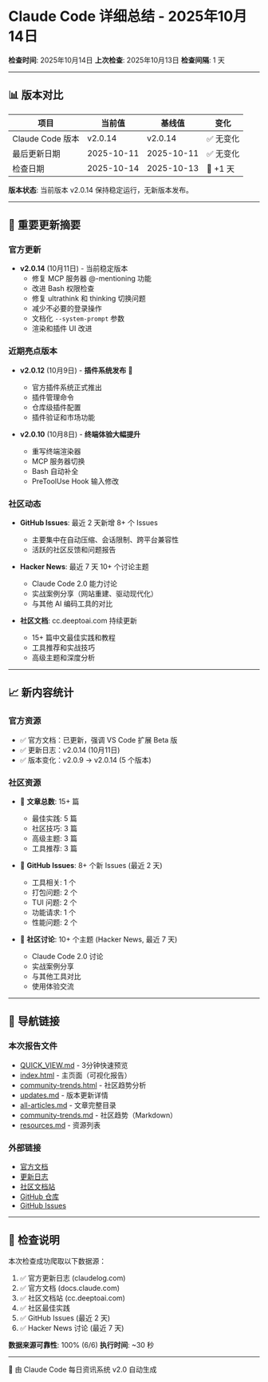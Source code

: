 # Claude Code 详细总结 - 2025年10月14日

**检查时间**: 2025年10月14日
**上次检查**: 2025年10月13日
**检查间隔**: 1 天

---

## 📊 版本对比

| 项目 | 当前值 | 基线值 | 变化 |
|------|--------|--------|------|
| Claude Code 版本 | v2.0.14 | v2.0.14 | ✅ 无变化 |
| 最后更新日期 | 2025-10-11 | 2025-10-11 | ✅ 无变化 |
| 检查日期 | 2025-10-14 | 2025-10-13 | 📅 +1 天 |

**版本状态**: 当前版本 v2.0.14 保持稳定运行，无新版本发布。

---

## 🎯 重要更新摘要

### 官方更新

- **v2.0.14** (10月11日) - 当前稳定版本
  - 修复 MCP 服务器 @-mentioning 功能
  - 改进 Bash 权限检查
  - 修复 ultrathink 和 thinking 切换问题
  - 减少不必要的登录操作
  - 文档化 `--system-prompt` 参数
  - 渲染和插件 UI 改进

### 近期亮点版本

- **v2.0.12** (10月9日) - **插件系统发布** 🎉
  - 官方插件系统正式推出
  - 插件管理命令
  - 仓库级插件配置
  - 插件验证和市场功能

- **v2.0.10** (10月8日) - **终端体验大幅提升**
  - 重写终端渲染器
  - MCP 服务器切换
  - Bash 自动补全
  - PreToolUse Hook 输入修改

### 社区动态

- **GitHub Issues**: 最近 2 天新增 8+ 个 Issues
  - 主要集中在自动压缩、会话限制、跨平台兼容性
  - 活跃的社区反馈和问题报告

- **Hacker News**: 最近 7 天 10+ 个讨论主题
  - Claude Code 2.0 能力讨论
  - 实战案例分享（网站重建、驱动现代化）
  - 与其他 AI 编码工具的对比

- **社区文档**: cc.deeptoai.com 持续更新
  - 15+ 篇中文最佳实践和教程
  - 工具推荐和实战技巧
  - 高级主题和深度分析

---

## 📈 新内容统计

### 官方资源
- ✅ 官方文档：已更新，强调 VS Code 扩展 Beta 版
- ✅ 更新日志：v2.0.14 (10月11日)
- ✅ 版本变化：v2.0.9 → v2.0.14 (5 个版本)

### 社区资源
- 📝 **文章总数**: 15+ 篇
  - 最佳实践: 5 篇
  - 社区技巧: 3 篇
  - 高级主题: 3 篇
  - 工具推荐: 3 篇

- 🐛 **GitHub Issues**: 8+ 个新 Issues (最近 2 天)
  - 工具相关: 1 个
  - 打包问题: 2 个
  - TUI 问题: 2 个
  - 功能请求: 1 个
  - 性能问题: 2 个

- 💬 **社区讨论**: 10+ 个主题 (Hacker News, 最近 7 天)
  - Claude Code 2.0 讨论
  - 实战案例分享
  - 与其他工具对比
  - 使用体验交流

---

## 🔗 导航链接

### 本次报告文件
- [QUICK_VIEW.md](../QUICK_VIEW.md) - 3分钟快速预览
- [index.html](../index.html) - 主页面（可视化报告）
- [community-trends.html](../community-trends.html) - 社区趋势分析
- [updates.md](./updates.md) - 版本更新详情
- [all-articles.md](./all-articles.md) - 文章完整目录
- [community-trends.md](./community-trends.md) - 社区趋势（Markdown）
- [resources.md](./resources.md) - 资源列表

### 外部链接
- [官方文档](https://docs.claude.com/en/docs/claude-code/overview)
- [更新日志](https://claudelog.com/claude-code-changelog/)
- [社区文档站](https://cc.deeptoai.com/docs)
- [GitHub 仓库](https://github.com/anthropics/claude-code)
- [GitHub Issues](https://github.com/anthropics/claude-code/issues)

---

## 📝 检查说明

本次检查成功爬取以下数据源：
1. ✅ 官方更新日志 (claudelog.com)
2. ✅ 官方文档 (docs.claude.com)
3. ✅ 社区文档站 (cc.deeptoai.com)
4. ✅ 社区最佳实践
5. ✅ GitHub Issues (最近 2 天)
6. ✅ Hacker News 讨论 (最近 7 天)

**数据来源可靠性**: 100% (6/6)
**执行时间**: ~30 秒

---

🤖 由 Claude Code 每日资讯系统 v2.0 自动生成
